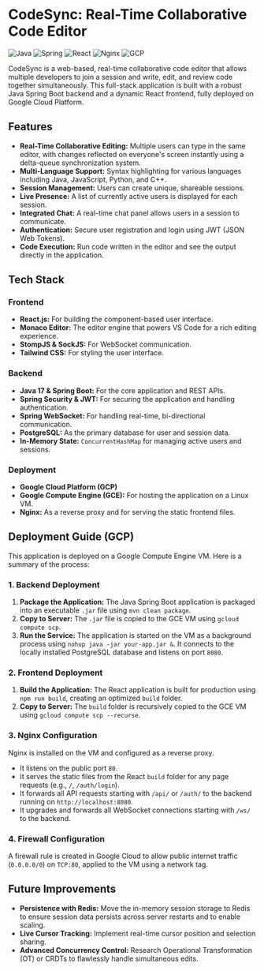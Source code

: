 # CodeSync: Real-Time Collaborative Code Editor

![Java](https://img.shields.io/badge/java-%23ED8B00.svg?style=for-the-badge&logo=openjdk&logoColor=white)
![Spring](https://img.shields.io/badge/spring-%236DB33F.svg?style=for-the-badge&logo=spring&logoColor=white)
![React](https://img.shields.io/badge/react-%2320232A.svg?style=for-the-badge&logo=react&logoColor=%2361DAFB)
![Nginx](https://img.shields.io/badge/nginx-%23009639.svg?style=for-the-badge&logo=nginx&logoColor=white)
![GCP](https://img.shields.io/badge/Google_Cloud-4285F4?style=for-the-badge&logo=google-cloud&logoColor=white)

CodeSync is a web-based, real-time collaborative code editor that allows multiple developers to join a session and write, edit, and review code together simultaneously. This full-stack application is built with a robust Java Spring Boot backend and a dynamic React frontend, fully deployed on Google Cloud Platform.

## Features

-   **Real-Time Collaborative Editing:** Multiple users can type in the same editor, with changes reflected on everyone's screen instantly using a delta-queue synchronization system.
-   **Multi-Language Support:** Syntax highlighting for various languages including Java, JavaScript, Python, and C++.
-   **Session Management:** Users can create unique, shareable sessions.
-   **Live Presence:** A list of currently active users is displayed for each session.
-   **Integrated Chat:** A real-time chat panel allows users in a session to communicate.
-   **Authentication:** Secure user registration and login using JWT (JSON Web Tokens).
-   **Code Execution:** Run code written in the editor and see the output directly in the application.

## Tech Stack

### Frontend
-   **React.js:** For building the component-based user interface.
-   **Monaco Editor:** The editor engine that powers VS Code for a rich editing experience.
-   **StompJS & SockJS:** For WebSocket communication.
-   **Tailwind CSS:** For styling the user interface.

### Backend
-   **Java 17 & Spring Boot:** For the core application and REST APIs.
-   **Spring Security & JWT:** For securing the application and handling authentication.
-   **Spring WebSocket:** For handling real-time, bi-directional communication.
-   **PostgreSQL:** As the primary database for user and session data.
-   **In-Memory State:** `ConcurrentHashMap` for managing active users and sessions.

### Deployment
-   **Google Cloud Platform (GCP)**
-   **Google Compute Engine (GCE):** For hosting the application on a Linux VM.
-   **Nginx:** As a reverse proxy and for serving the static frontend files.

## Deployment Guide (GCP)

This application is deployed on a Google Compute Engine VM. Here is a summary of the process:

### 1. Backend Deployment
1.  **Package the Application:** The Java Spring Boot application is packaged into an executable `.jar` file using `mvn clean package`.
2.  **Copy to Server:** The `.jar` file is copied to the GCE VM using `gcloud compute scp`.
3.  **Run the Service:** The application is started on the VM as a background process using `nohup java -jar your-app.jar &`. It connects to the locally installed PostgreSQL database and listens on port `8080`.

### 2. Frontend Deployment
1.  **Build the Application:** The React application is built for production using `npm run build`, creating an optimized `build` folder.
2.  **Copy to Server:** The `build` folder is recursively copied to the GCE VM using `gcloud compute scp --recurse`.

### 3. Nginx Configuration
Nginx is installed on the VM and configured as a reverse proxy.
-   It listens on the public port `80`.
-   It serves the static files from the React `build` folder for any page requests (e.g., `/`, `/auth/login`).
-   It forwards all API requests starting with `/api/` or `/auth/` to the backend running on `http://localhost:8080`.
-   It upgrades and forwards all WebSocket connections starting with `/ws/` to the backend.

### 4. Firewall Configuration
A firewall rule is created in Google Cloud to allow public internet traffic (`0.0.0.0/0`) on `TCP:80`, applied to the VM using a network tag.

## Future Improvements
-   **Persistence with Redis:** Move the in-memory session storage to Redis to ensure session data persists across server restarts and to enable scaling.
-   **Live Cursor Tracking:** Implement real-time cursor position and selection sharing.
-   **Advanced Concurrency Control:** Research Operational Transformation (OT) or CRDTs to flawlessly handle simultaneous edits.
